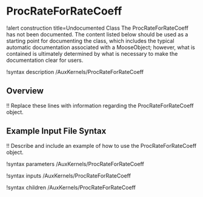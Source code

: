 # ProcRateForRateCoeff

!alert construction title=Undocumented Class
The ProcRateForRateCoeff has not been documented. The content listed below should be used as a starting point for
documenting the class, which includes the typical automatic documentation associated with a
MooseObject; however, what is contained is ultimately determined by what is necessary to make the
documentation clear for users.

!syntax description /AuxKernels/ProcRateForRateCoeff

## Overview

!! Replace these lines with information regarding the ProcRateForRateCoeff object.

## Example Input File Syntax

!! Describe and include an example of how to use the ProcRateForRateCoeff object.

!syntax parameters /AuxKernels/ProcRateForRateCoeff

!syntax inputs /AuxKernels/ProcRateForRateCoeff

!syntax children /AuxKernels/ProcRateForRateCoeff
